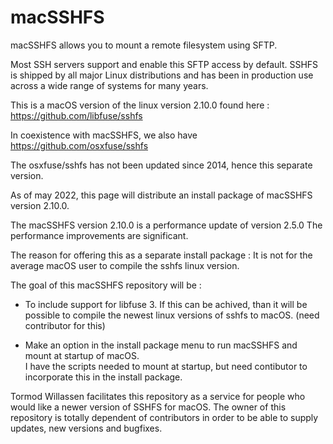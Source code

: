 # macSSHFS

macSSHFS allows you to mount a remote filesystem using SFTP. 

Most SSH servers support and enable this SFTP access by default.
SSHFS is shipped by all major Linux distributions and has been in production use across a wide range of systems for many years.

This is a macOS version of the linux version 2.10.0 found here :
https://github.com/libfuse/sshfs

In coexistence with macSSHFS, we also have 
https://github.com/osxfuse/sshfs

The osxfuse/sshfs has not been updated since 2014, hence this separate version.

As of may 2022, this page will distribute an install package of
macSSHFS version 2.10.0.

The macSSHFS version 2.10.0 is a performance update of version 2.5.0
The performance improvements are significant.

The reason for offering this as a separate install package : It is not for the average macOS user to compile the sshfs linux version.


The goal of this macSSHFS repository will be :

* To include support for libfuse 3. If this can be achived, than it will be possible to compile the newest linux versions of sshfs to macOS. (need contributor for this)

* Make an option in the install package menu to run macSSHFS and mount at startup of macOS.  
I have the scripts needed to mount at startup, but need contibutor to incorporate this in the install package.

Tormod Willassen facilitates this repository as a service for people who would like a newer version of SSHFS for macOS.
The owner of this repository is totally dependent of contributors in order to be able to supply updates, new versions
and bugfixes. 




